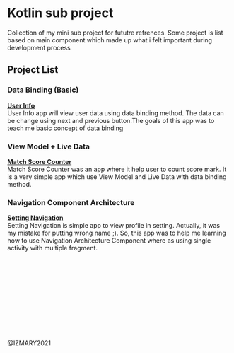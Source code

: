 # Kotlin sub project
 Collection of my mini sub project for fututre refrences. Some project is list based on main component which made up what i felt important during development process

## Project List
### Data Binding (Basic)
**[User Info](https://github.com/iz-hafiz/Kotlin-sub-project/tree/main/Data%20Binding%20(Basic)/UserInfoDataBinding)**  
User Info app will view user data using data binding method. The data can be change using next and previous button.The goals of this app was to teach me basic concept of data binding

### View Model + Live Data
**[Match Score Counter](https://github.com/iz-hafiz/Kotlin-sub-project/tree/main/Live%20data%20%2B%20View%20Model/MatchScoreCounterLiveDataViewModel)**  
Match Score Counter was an app where it help user to count score mark. It is a very simple app which use View Model and Live Data with data binding method.

### Navigation Component Architecture
**[Setting Navigation](https://github.com/iz-hafiz/Kotlin-sub-project/tree/main/Navigation%20Component%20Architecture/SettingInterfaceNavigationArchitectureComponent)**  
Setting Navigation is simple app to view profile in setting. Actually, it was my mistake for putting wrong name ;). So, this app was to help me learning how to use Navigation Architecture Component where as using single activity with multiple fragment.

<br>
<br>
<br>
<br>
<br>
<br>
<br>
<br>
<br>
<br>

@IZMARY2021
